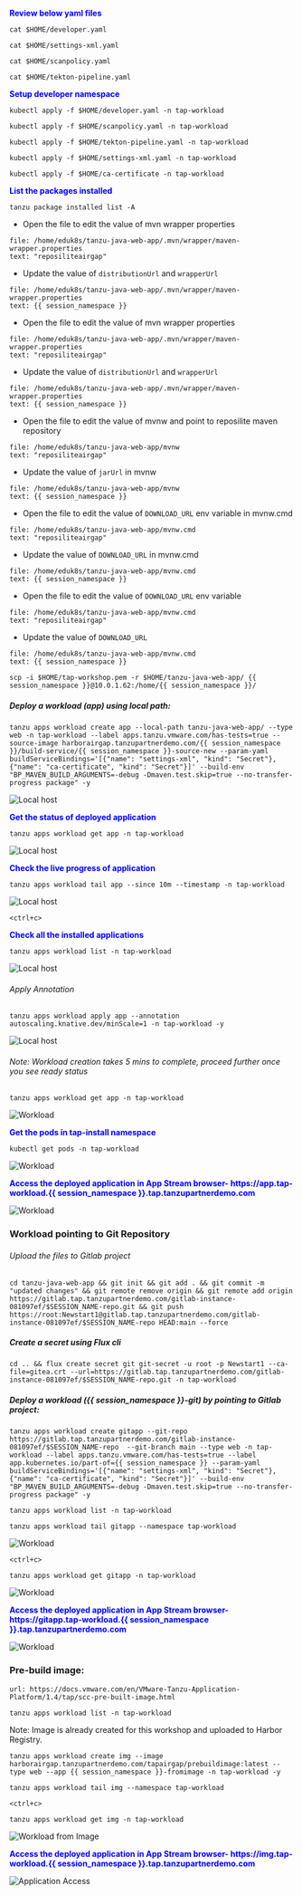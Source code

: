 <p style="color:blue"><strong> Review below yaml files </strong></p>

```execute
cat $HOME/developer.yaml
```

```execute
cat $HOME/settings-xml.yaml
```

```execute
cat $HOME/scanpolicy.yaml
```

```execute
cat $HOME/tekton-pipeline.yaml
```

<p style="color:blue"><strong> Setup developer namespace </strong></p>

```execute
kubectl apply -f $HOME/developer.yaml -n tap-workload
```

```execute
kubectl apply -f $HOME/scanpolicy.yaml -n tap-workload
```

```execute
kubectl apply -f $HOME/tekton-pipeline.yaml -n tap-workload
```

```execute
kubectl apply -f $HOME/settings-xml.yaml -n tap-workload
```

```execute
kubectl apply -f $HOME/ca-certificate -n tap-workload
```

<p style="color:blue"><strong> List the packages installed </strong></p>

```execute
tanzu package installed list -A
```

* Open the file to edit the value of mvn wrapper properties 
```editor:select-matching-text
file: /home/eduk8s/tanzu-java-web-app/.mvn/wrapper/maven-wrapper.properties
text: "reposiliteairgap"
```

* Update the value of `distributionUrl` and `wrapperUrl`
```editor:replace-text-selection
file: /home/eduk8s/tanzu-java-web-app/.mvn/wrapper/maven-wrapper.properties
text: {{ session_namespace }}
```

* Open the file to edit the value of mvn wrapper properties 
```editor:select-matching-text
file: /home/eduk8s/tanzu-java-web-app/.mvn/wrapper/maven-wrapper.properties
text: "reposiliteairgap"
```

* Update the value of `distributionUrl` and `wrapperUrl`
```editor:replace-text-selection
file: /home/eduk8s/tanzu-java-web-app/.mvn/wrapper/maven-wrapper.properties
text: {{ session_namespace }}
```

* Open the file to edit the value of mvnw and point to reposilite maven repository
```editor:select-matching-text
file: /home/eduk8s/tanzu-java-web-app/mvnw
text: "reposiliteairgap"
```

* Update the value of `jarUrl` in mvnw
```editor:replace-text-selection
file: /home/eduk8s/tanzu-java-web-app/mvnw
text: {{ session_namespace }}
```

* Open the file to edit the value of `DOWNLOAD_URL` env variable in mvnw.cmd
```editor:select-matching-text
file: /home/eduk8s/tanzu-java-web-app/mvnw.cmd
text: "reposiliteairgap"
```

* Update the value of `DOWNLOAD_URL` in mvnw.cmd
```editor:replace-text-selection
file: /home/eduk8s/tanzu-java-web-app/mvnw.cmd
text: {{ session_namespace }}
```

* Open the file to edit the value of `DOWNLOAD_URL` env variable
```editor:select-matching-text
file: /home/eduk8s/tanzu-java-web-app/mvnw.cmd
text: "reposiliteairgap"
```

* Update the value of `DOWNLOAD_URL`
```editor:replace-text-selection
file: /home/eduk8s/tanzu-java-web-app/mvnw.cmd
text: {{ session_namespace }}
```

```execute-2
scp -i $HOME/tap-workshop.pem -r $HOME/tanzu-java-web-app/ {{ session_namespace }}@10.0.1.62:/home/{{ session_namespace }}/
```

##### Deploy a workload (app) using local path: 

```execute
tanzu apps workload create app --local-path tanzu-java-web-app/ --type web -n tap-workload --label apps.tanzu.vmware.com/has-tests=true --source-image harborairgap.tanzupartnerdemo.com/{{ session_namespace }}/build-service/{{ session_namespace }}-source-new --param-yaml buildServiceBindings='[{"name": "settings-xml", "kind": "Secret"}, {"name": "ca-certificate", "kind": "Secret"}]' --build-env "BP_MAVEN_BUILD_ARGUMENTS=-debug -Dmaven.test.skip=true --no-transfer-progress package" -y
```

![Local host](images/airgap-19.png)


<p style="color:blue"><strong> Get the status of deployed application </strong></p>

```execute
tanzu apps workload get app -n tap-workload
```

![Local host](images/airgap-20.png)

<p style="color:blue"><strong> Check the live progress of application </strong></p>

```execute-1
tanzu apps workload tail app --since 10m --timestamp -n tap-workload
```

![Local host](images/airgap-81.png)

```execute-1
<ctrl+c>
```

<p style="color:blue"><strong> Check all the installed applications </strong></p>

```execute
tanzu apps workload list -n tap-workload
```

![Local host](images/airgap-89.png)

###### Apply Annotation

```execute
tanzu apps workload apply app --annotation autoscaling.knative.dev/minScale=1 -n tap-workload -y
```

![Local host](images/airgap-90.png)

###### Note: Workload creation takes 5 mins to complete, proceed further once you see ready status

```execute
tanzu apps workload get app -n tap-workload
```

![Workload](images/airgap-82.png)

<p style="color:blue"><strong> Get the pods in tap-install namespace </strong></p>

```execute
kubectl get pods -n tap-workload
```

![Workload](images/airgap-83.png)

<p style="color:blue"><strong> Access the deployed application in App Stream browser- https://app.tap-workload.{{ session_namespace }}.tap.tanzupartnerdemo.com</strong></p>

![Workload](images/airgap-92.png)

### Workload pointing to Git Repository

###### Upload the files to Gitlab project

```execute
cd tanzu-java-web-app && git init && git add . && git commit -m "updated changes" && git remote remove origin && git remote add origin https://gitlab.tap.tanzupartnerdemo.com/gitlab-instance-081097ef/$SESSION_NAME-repo.git && git push https://root:Newstart1@gitlab.tap.tanzupartnerdemo.com/gitlab-instance-081097ef/$SESSION_NAME-repo HEAD:main --force
```

##### Create a secret using Flux cli

```execute
cd .. && flux create secret git git-secret -u root -p Newstart1 --ca-file=gitea.crt --url=https://gitlab.tap.tanzupartnerdemo.com/gitlab-instance-081097ef/$SESSION_NAME-repo.git -n tap-workload
```

##### Deploy a workload ({{ session_namespace }}-git) by pointing to Gitlab project: 

```execute
tanzu apps workload create gitapp --git-repo https://gitlab.tap.tanzupartnerdemo.com/gitlab-instance-081097ef/$SESSION_NAME-repo  --git-branch main --type web -n tap-workload --label apps.tanzu.vmware.com/has-tests=true --label app.kubernetes.io/part-of={{ session_namespace }} --param-yaml buildServiceBindings='[{"name": "settings-xml", "kind": "Secret"}, {"name": "ca-certificate", "kind": "Secret"}]' --build-env "BP_MAVEN_BUILD_ARGUMENTS=-debug -Dmaven.test.skip=true --no-transfer-progress package" -y
```

```execute
tanzu apps workload list -n tap-workload
```

```execute
tanzu apps workload tail gitapp --namespace tap-workload
```

![Workload](images/airgap-94.png)

```execute-1
<ctrl+c>
```

```execute
tanzu apps workload get gitapp -n tap-workload
```

![Workload](images/airgap-93.png)

<p style="color:blue"><strong> Access the deployed application in App Stream browser- https://gitapp.tap-workload.{{ session_namespace }}.tap.tanzupartnerdemo.com</strong></p>

![Workload](images/airgap-96.png)

### Pre-build image: 

```dashboard:open-url
url: https://docs.vmware.com/en/VMware-Tanzu-Application-Platform/1.4/tap/scc-pre-built-image.html
```

```execute
tanzu apps workload list -n tap-workload
```

Note: Image is already created for this workshop and uploaded to Harbor Registry. 

```execute
tanzu apps workload create img --image harborairgap.tanzupartnerdemo.com/tapairgap/prebuildimage:latest --type web --app {{ session_namespace }}-fromimage -n tap-workload -y
```

```execute-1
tanzu apps workload tail img --namespace tap-workload
```

```execute-1
<ctrl+c>
```

```execute
tanzu apps workload get img -n tap-workload
```

![Workload from Image](images/airgap-97.png)


<p style="color:blue"><strong> Access the deployed application in App Stream browser- https://img.tap-workload.{{ session_namespace }}.tap.tanzupartnerdemo.com </strong></p>

![Application Access](images/airgap-99.png)
